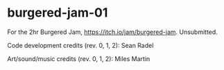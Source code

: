 # burgered-jam-01
For the 2hr Burgered Jam, https://itch.io/jam/burgered-jam. Unsubmitted. 

Code development credits (rev. 0, 1, 2): Sean Radel

Art/sound/music credits (rev. 0, 1, 2): Miles Martin
